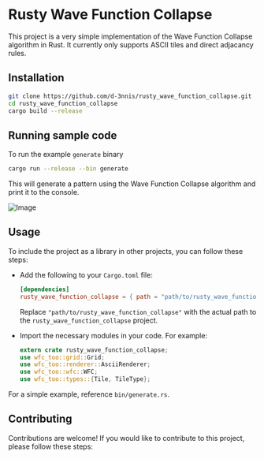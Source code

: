 # Rusty Wave Function Collapse

This project is a very simple implementation of the Wave Function Collapse algorithm in Rust. It currently only supports ASCII tiles and direct adjacancy rules.

## Installation

```sh
git clone https://github.com/d-3nnis/rusty_wave_function_collapse.git
cd rusty_wave_function_collapse
cargo build --release
```

## Running sample code

To run the example `generate` binary

```sh
cargo run --release --bin generate
```


This will generate a pattern using the Wave Function Collapse algorithm and print it to the console.

![Image](https://github.com/user-attachments/assets/f0f2b0bd-acad-4f4a-97c8-0ca7da1b6be5)

## Usage

To include the project as a library in other projects, you can follow these steps:

* Add the following to your `Cargo.toml` file:
  ```toml
  [dependencies]
  rusty_wave_function_collapse = { path = "path/to/rusty_wave_function_collapse" }
  ```
  Replace `"path/to/rusty_wave_function_collapse"` with the actual path to the `rusty_wave_function_collapse` project.

* Import the necessary modules in your code. For example:
  ```rust
  extern crate rusty_wave_function_collapse;
  use wfc_too::grid::Grid;
  use wfc_too::renderer::AsciiRenderer;
  use wfc_too::wfc::WFC;
  use wfc_too::types::{Tile, TileType};
  ```

For a simple example, reference `bin/generate.rs`.

## Contributing

Contributions are welcome! If you would like to contribute to this project, please follow these steps:

